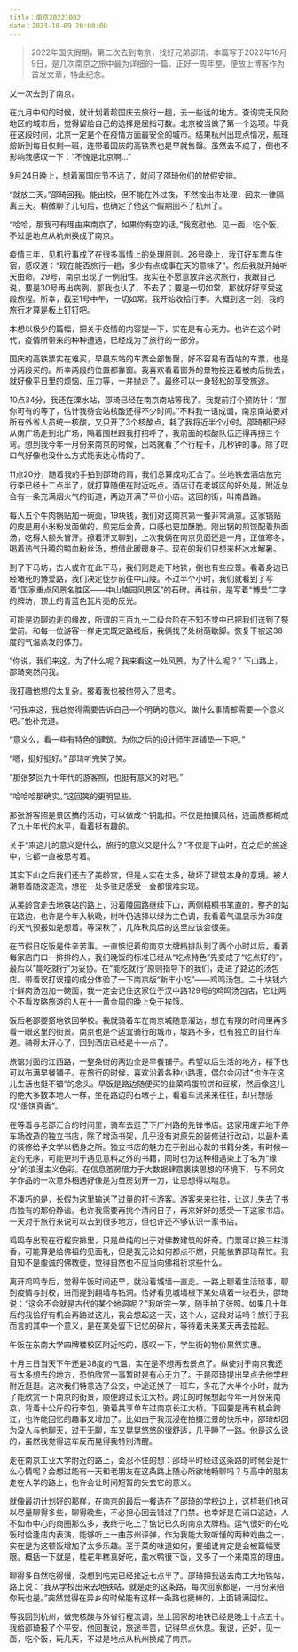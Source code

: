 ```yaml
---
title：南京20221002
date：2023-10-09 20:00:00
---
```


> 2022年国庆假期，第二次去到南京，找好兄弟邵琦。本篇写于2022年10月9日，是几次南京之旅中最为详细的一篇。正好一周年整，便放上博客作为首发文章，特此纪念。

又一次去到了南京。

在九月中旬的时候，就计划着趁国庆去旅行一趟，去一些远的地方。查询完无风险地区的城市后，觉得留给自己的选择是屈指可数。北京被当做了第一个选项。毕竟在这段时间，北京一定是个在疫情方面最安全的城市。结果杭州出现点情况，航班熔断到每日仅剩一班，连带着国庆的高铁票也是早就售罄。虽然去不成了，倒也不影响我感叹一下：“不愧是北京啊…”

9月24日晚上，想着离国庆节不远了，就问了邵琦他们的放假安排。

“就放三天。”邵琦回我。能出校，但不能在外过夜，不然按出市处理，回来一律隔离三天。稍微聊了几句后，也确定了他这个假期回不了杭州了。

“哈哈，那我可有理由来南京了，如果你有空的话。”我宽慰他。见一面，吃个饭，不过是地点从杭州换成了南京。

疫情三年，见机行事成了在很多事情上的处理原则。26号晚上，我订好车票与住宿，感叹道：“现在能否旅行一趟，多少有点成事在天的意味了”。然后我就开始听天由命。29号，南京出现了一例阳性。我实在不愿意放弃这次旅行，我跟自己说，要是30号再出病例，那我也认了，不去了；要是一切如常，那就好好享受这段旅程。所幸，截至1号中午，一切如常。我开始收拾行李。大概到这一刻，我的旅行才算是板上钉钉吧。

本想以极少的篇幅，把关于疫情的内容提一下，实在是有心无力。也许在这个时代，疫情所带来的种种遭遇，已经成为了旅行的一部分。

国庆的高铁票实在难买，早晨东站的车票全部售罄，好不容易有西站的车票，也是分两段买的。所幸两段的位置都靠窗。我喜欢看着窗外的景物接连着被向后抛去，就好像平日里的烦恼、压力等，一并抛走了。最终可以一身轻松的享受旅途。

10点34分，我还在溧水站，邵琦已经在南京南站等我了。我提前打个预防针：“那你可有的等了，估计我待会站核酸还得不少时间。”不料我一语成谶，南京南站要对所有外省人员统一核酸，又只开了3个核酸点，耗了我将近半个小时。邵琦都已经从南广场走到北广场，隔着围栏跟我打招呼了，我前面的核酸队伍还得再拐三个弯。想到我今年一月份来南京的时候，出站就看了个行程卡，几秒钟的事。除了叹口气好像也没什么方式能表达心情的了。

11点20分，随着我的手拍到邵琦的肩，我们总算成功汇合了。坐地铁去酒店放完行李已经十二点半了，就打算随便在附近吃点。酒店订在老城区的好处是，附近总会有一条充满烟火气的街道，两边开满了平价小店。这回的街，叫南昌路。

每人五个牛肉锅贴加一碗面，19块钱，我们对这南京第一餐非常满意。这家锅贴的皮是用小米粉发面做的，煎完后金黄，口感也更加酥脆。刚出锅的煎饺配着热面汤，吃得人额头冒汗。擦着汗又聊到，上次我俩在南京见面还是一月，正值寒冬，喝着热气升腾的鸭血粉丝汤，想借此暖暖身子。现在的我们只想来杯冰水解暑。

到了下马坊，古人或许在此下马，我们则是走下地铁，倒也有些应景。看着身边已经堵死的博爱路，我们决定徒步前往中山陵。不过半个小时，我们就看到了写着“国家重点风景名胜区——中山陵园风景区”的石碑。再往前，是写着“博爱”二字的牌坊，顶上的青蓝色瓦片亮的反光。

可能是边聊边走的缘故，所谓的三百九十二级台阶在不知不觉中已把我们送到了祭堂前。和每一位游客一样走完既定路线后，我俩找了处树荫歇脚。恢复下被这38度的气温蒸发的体力。

 “你说，我们来这，为了什么呢？我来看这一处风景，为了什么呢？” 下山路上，邵琦突然问我。

我打趣他想的太复杂。接着我也被他带入了思考。

“可我来这，我总觉得需要告诉自己一个明确的意义，做什么事情都需要一个意义吧。”他补充道。

“意义么，看一些有特色的建筑。为你之后的设计师生涯铺垫一下吧。” 

“嗯，挺好挺好。” 邵琦听完笑了笑。

“那张梦回九十年代的游客照，也挺有意义的对吧。”

“哈哈哈那确实。”这回笑的更明显些。

那张游客照是景区搞的活动，可以做成个钥匙扣。不仅是拍摄风格，连画质都糊成了九十年代的水平，看着挺有趣的。

关于“来这儿的意义是什么，旅行的意义又是什么？”不仅是下山时，在之后的旅途中，它都一直被思考着。

其实下山之后我们还去了美龄宫，但是人实在太多，破坏了建筑本身的意境。被人潮带着随波逐流，想在一处多驻足感受一会都很难实现。

从美龄宫走去地铁站的路上，沿着陵园路继续下山，两侧梧桐书笔直的，整齐的站在路边，也许是今年入秋晚，树叶仍选择以绿为主色调，我看着气温显示为36度的天气预报如是想着。等深秋了，几阵秋风后的这里应该会很美。

在节假日吃饭是件辛苦事。一直惦记着的南京大牌档排队到了两个小时以后，看着每家店门口一排排的人，我们晚饭的标准已经从“吃点特色”先变成了“吃点好的”，最后以“能吃就行”为妥协。在“能吃就行”原则指导下的我们，走进了路边的汤包店。带着误打误撞的成分体验了一下南京版“新丰小吃”——鸡鸣汤包。二十块钱六个鲜肉汤包加一碗面，我一定会记住这家位于汉中路129号的鸡鸣汤包店，它让两个不看攻略旅游的人在十一黄金周的晚上免于挨饿。

饭后老邵要搭地铁回学校。我就骑着车在南京城随意溜达，想在有限的时间里再多看一眼这里的街景。南京也是个适宜骑行的城市，坡路不多，也有独立的自行车道。骑得太开心了，回到酒店已经是十一点了。

旅馆对面的江西路，一整条街的两边全是早餐铺子。希望以后生活的地方，楼下也可以布满早餐铺子。在旅行的时候，喜欢沿着各种小路逛，偶尔会闪过“也许在这儿生活也挺不错”的念头。早饭是路边随便买的韭菜鸡蛋煎饼和豆浆，然后像这儿的绝大多数本地人一样，坐在路边的石墩子上，看着车流来来往往，却只想感叹“蛋饼真香”。

在等着与老邵汇合的时间里，骑车去逛了下广州路的先锋书店。这家用废弃地下停车场改造的独立书店，除了增添书架，几乎没有对原先的装修进行改动，以最朴素的装修给予文学以栖身之所。独立书店的魅力在于别出心裁的书籍分类，有时候一定的无序，可能更利于遇见意料之外的书籍，同时也为这种相遇染上了名为“缘分”的浪漫主义色彩。在信息茧房借力于大数据肆意裹挟思想的环境下，与不同文学作品的一次意外相遇好像是为茧房划开一刀，让思想得以喘息。

不凑巧的是，长假为这里输送了过量的打卡游客。游客来来往往，让这儿失去了书店独有的那份静谧。也许我需要再挑个清闲日子，再来好好的感受一下这家书店。一天对于旅行来说可以去到很多地方，但也许还不够认识一家书店。

鸡鸣寺出现在行程安排里，只是单纯的出于对佛教建筑的好奇。门票可以换三柱清香，可能算是给佛祖的见面礼，但是我无论如何都点不燃，只能依靠邵琦帮忙。我自知不是虔诚的佛教徒，觉得自然也不应当向佛祖祈求些什么。

离开鸡鸣寺后，觉得午饭时间还早，就沿着城墙一直走。一路上聊着生活琐事，聊到疫情与封校，进而提到翻墙与钻洞。恰好看见城墙根下某处填着一块石头，邵琦说：“这会不会就是古代的某个地洞呢？”我听完一笑，随手拍了张照。如果几十年后的我恰好有机会再路过这儿，我会想起这一天，这个人，这段对话吗？旅行于我而言的其中一个意义，是在某处留下记忆的碎片，等待着未来某天再去拾起。

午饭在东南大学四牌楼校区附近吃的，感叹一下，学生街的物价果然实惠。

十月三日当天下午还是38度的气温，实在是不想再去景点了。纵使对于南京我还有太多想去的地方，恐怕欣赏一事暂时是有心无力了。于是邵琦提出早点去他学校附近逛逛。这次我们特意选了公交，中途还换了一班车，多花了大半个小时，就为了能欣赏一下南京的街景，顺便跨过长江大桥。跨江的时候想起今年一月份来南京，背着十公斤的行李包，骑着共享单车过南京长江大桥。下回要是再有机会跨江，也许能回忆的趣事又增加了。比如由于我沉浸在拍摄江景的快乐中，邵琦却因为没人与他聊天，过于无聊，车又晃晃悠悠的很舒适，几乎睡了一路。他是这么说的，虽然我觉得这车反而晃得我特别清醒。

走在南京工业大学附近的路上，会忍不住的想：邵琦平时经过这条路的时候会是什么心情呢？会想过能有一天和老朋友在这条路上随心所欲地畅聊吗？与高中的朋友走在大学的路上，也许会让时间短暂的失去它的意义。

就像最初计划好的那样，在南京的最后一餐选在了邵琦的学校边上，这样我们也可以尽量聊得多些，聊得晚些，不必担心回去错过了门禁。也幸好是在浦口这边，人不如市中心的商圈那么多，我终于吃上了惦记已久的南京大牌档。运气很好的在吃饭时恰逢店内表演，能够听上一曲苏州评弹，作为我能大致听懂的两种戏曲之一，实在是为这顿饭增加了太多乐趣。至于菜的味道如何，要细说肯定是会被篇幅受限。概括一下就是，桂花年糕真好吃，盐水鸭很下饭，又多了一个来南京的理由。

聊得多自然吃得慢，没想到吃完已经接近七点半了。邵琦把我送去南工大地铁站，路上说：“我从学校出来去地铁站，就是走的这条路，每次回家都是，一月份来陪你玩也是。”突然觉得在异乡的时候能有这样一条路也挺棒的，上面铺满回忆。

等我回到杭州，做完核酸与外省行程流调，坐上回家的地铁已经是晚上十点五十。我给邵琦报了个平安。他回我说，旅途辛苦，记得早点休息。我说，还好，见一面，吃个饭，玩几天，不过是地点从杭州换成了南京。